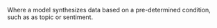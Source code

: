 Where a model synthesizes data based on a pre-determined condition, such as as topic or sentiment.                                   

